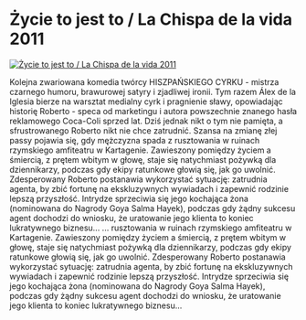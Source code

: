 Życie to jest to / La Chispa de la vida 2011 
=============
[![Życie to jest to / La Chispa de la vida 2011 ](http://vidos.pl/images/player.gif)](http://vidos.pl/ycie-to-jest-to-la-chispa-de-la-vida-2011)

 Kolejna zwariowana komedia twórcy HISZPAŃSKIEGO CYRKU - mistrza czarnego humoru, brawurowej satyry i zjadliwej ironii. Tym razem Álex de la Iglesia bierze na warsztat medialny cyrk i pragnienie sławy, opowiadając historię Roberto - speca od marketingu i autora powszechnie znanego hasła reklamowego Coca-Coli sprzed lat. Dziś jednak nikt o tym nie pamięta, a sfrustrowanego Roberto nikt nie chce zatrudnić. Szansa na zmianę złej passy pojawia się, gdy mężczyzna spada z rusztowania w ruinach rzymskiego amfiteatru w Kartagenie. Zawieszony pomiędzy życiem a śmiercią, z prętem wbitym w głowę, staje się natychmiast pożywką dla dziennikarzy, podczas gdy ekipy ratunkowe głowią się, jak go uwolnić. Zdesperowany Roberto postanawia wykorzystać sytuację: zatrudnia agenta, by zbić fortunę na ekskluzywnych wywiadach i zapewnić rodzinie lepszą przyszłość. Intrydze sprzeciwia się jego kochająca żona (nominowana do Nagrody Goya Salma Hayek), podczas gdy żądny sukcesu agent dochodzi do wniosku, że uratowanie jego klienta to koniec lukratywnego biznesu...   ... rusztowania w ruinach rzymskiego amfiteatru w Kartagenie. Zawieszony pomiędzy życiem a śmiercią, z prętem wbitym w głowę, staje się natychmiast pożywką dla dziennikarzy, podczas gdy ekipy ratunkowe głowią się, jak go uwolnić. Zdesperowany Roberto postanawia wykorzystać sytuację: zatrudnia agenta, by zbić fortunę na ekskluzywnych wywiadach i zapewnić rodzinie lepszą przyszłość. Intrydze sprzeciwia się jego kochająca żona (nominowana do Nagrody Goya Salma Hayek), podczas gdy żądny sukcesu agent dochodzi do wniosku, że uratowanie jego klienta to koniec lukratywnego biznesu...
